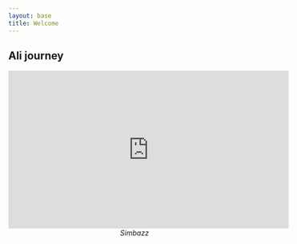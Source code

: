 ```yaml
---
layout: base
title: Welcome
---
```


## Ali journey

    
<div align="center"><iframe width="560" height="315" src="https://www.youtube.com/embed/IUqENZaRU0s" frameborder="0" allowfullscreen></iframe></div>
<div/>
<div/>
<div/>                             
<header class="my-nickname">
		<em>Simbazz</em>
</header>   
 

